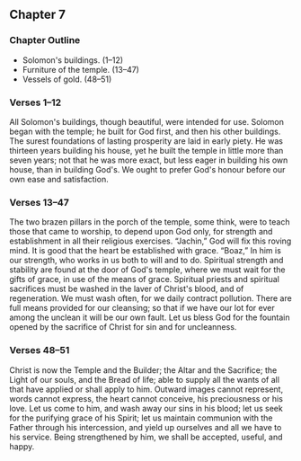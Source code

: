 ## Chapter 7

### Chapter Outline

- Solomon's buildings. (1–12)
- Furniture of the temple. (13–47)
- Vessels of gold. (48–51)

### Verses 1–12

All Solomon's buildings, though beautiful, were intended for use. Solomon began with the temple; he built for God first, and then his other buildings. The surest foundations of lasting prosperity are laid in early piety. He was thirteen years building his house, yet he built the temple in little more than seven years; not that he was more exact, but less eager in building his own house, than in building God's. We ought to prefer God's honour before our own ease and satisfaction.

### Verses 13–47

The two brazen pillars in the porch of the temple, some think, were to teach those that came to worship, to depend upon God only, for strength and establishment in all their religious exercises. “Jachin,” God will fix this roving mind. It is good that the heart be established with grace. “Boaz,” In him is our strength, who works in us both to will and to do. Spiritual strength and stability are found at the door of God's temple, where we must wait for the gifts of grace, in use of the means of grace. Spiritual priests and spiritual sacrifices must be washed in the laver of Christ's blood, and of regeneration. We must wash often, for we daily contract pollution. There are full means provided for our cleansing; so that if we have our lot for ever among the unclean it will be our own fault. Let us bless God for the fountain opened by the sacrifice of Christ for sin and for uncleanness.

### Verses 48–51

Christ is now the Temple and the Builder; the Altar and the Sacrifice; the Light of our souls, and the Bread of life; able to supply all the wants of all that have applied or shall apply to him. Outward images cannot represent, words cannot express, the heart cannot conceive, his preciousness or his love. Let us come to him, and wash away our sins in his blood; let us seek for the purifying grace of his Spirit; let us maintain communion with the Father through his intercession, and yield up ourselves and all we have to his service. Being strengthened by him, we shall be accepted, useful, and happy.

